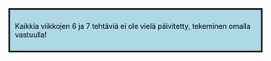 <div style="color:black; border-style: solid; padding: 10px; margin-bottom: 15px; background-color: #add8e6;">

Kaikkia viikkojen 6 ja 7 tehtäviä ei ole vielä päivitetty, tekeminen omalla vastuulla!

</div>